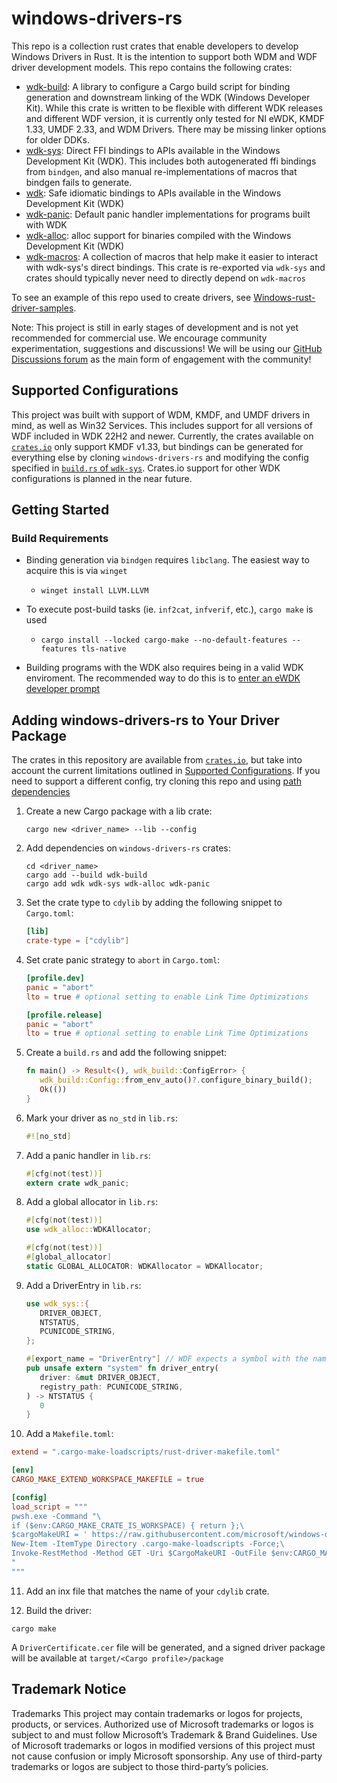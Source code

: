 # windows-drivers-rs


This repo is a collection rust crates that enable developers to develop Windows Drivers in Rust. It is the intention to support both WDM and WDF driver development models. This repo contains the following crates:

* [wdk-build](./crates/wdk-build): A library to configure a Cargo build script for binding generation and downstream linking of the WDK (Windows Developer Kit). While this crate is written to be flexible with different WDK releases and different WDF version, it is currently only tested for NI eWDK, KMDF 1.33, UMDF 2.33, and WDM Drivers. There may be missing linker options for older DDKs.
* [wdk-sys](./crates/wdk-sys): Direct FFI bindings to APIs available in the Windows Development Kit (WDK). This includes both autogenerated ffi bindings from `bindgen`, and also manual re-implementations of macros that bindgen fails to generate.
* [wdk](./crates/wdk): Safe idiomatic bindings to APIs available in the Windows Development Kit (WDK)
* [wdk-panic](./crates/wdk-panic/): Default panic handler implementations for programs built with WDK
* [wdk-alloc](./crates/wdk-alloc): alloc support for binaries compiled with the Windows Development Kit (WDK)
* [wdk-macros](./crates/wdk-macros): A collection of macros that help make it easier to interact with wdk-sys's direct bindings. This crate is re-exported via `wdk-sys` and crates should typically never need to directly depend on `wdk-macros`

To see an example of this repo used to create drivers, see [Windows-rust-driver-samples](https://github.com/microsoft/Windows-rust-driver-samples).

Note: This project is still in early stages of development and is not yet recommended for commercial use. We encourage community experimentation, suggestions and discussions! We will be using our [GitHub Discussions forum](https://github.com/microsoft/windows-drivers-rs/discussions) as the main form of engagement with the community!

## <a name="supported-configs">Supported Configurations

This project was built with support of WDM, KMDF, and UMDF drivers in mind, as well as Win32 Services. This includes support for all versions of WDF included in WDK 22H2 and newer. Currently, the crates available on [`crates.io`](https://crates.io) only support KMDF v1.33, but bindings can be generated for everything else by cloning `windows-drivers-rs` and modifying the config specified in [`build.rs` of `wdk-sys`](./crates/wdk-sys/build.rs). Crates.io support for other WDK configurations is planned in the near future.

## Getting Started

### Build Requirements

* Binding generation via `bindgen` requires `libclang`. The easiest way to acquire this is via `winget`
  * `winget install LLVM.LLVM`
* To execute post-build tasks (ie. `inf2cat`, `infverif`, etc.), `cargo make` is used
  * `cargo install --locked cargo-make --no-default-features --features tls-native`

* Building programs with the WDK also requires being in a valid WDK enviroment. The recommended way to do this is to [enter an eWDK developer prompt](https://learn.microsoft.com/en-us/windows-hardware/drivers/develop/using-the-enterprise-wdk#getting-started)

## Adding windows-drivers-rs to Your Driver Package

The crates in this repository are available from [`crates.io`](https://crates.io), but take into account the current limitations outlined in [Supported Configurations](#supported-configs). If you need to support a different config, try cloning this repo and using [path dependencies](https://doc.rust-lang.org/cargo/reference/specifying-dependencies.html#specifying-path-dependencies)

1. Create a new Cargo package with a lib crate:

   ```pwsh
   cargo new <driver_name> --lib --config
   ```

2. Add dependencies on `windows-drivers-rs` crates:

   ```pwsh
   cd <driver_name>
   cargo add --build wdk-build
   cargo add wdk wdk-sys wdk-alloc wdk-panic
   ```

3. Set the crate type to `cdylib` by adding the following snippet to `Cargo.toml`:

   ```toml
   [lib]
   crate-type = ["cdylib"]
   ```

4. Set crate panic strategy to `abort` in `Cargo.toml`:

   ```toml
   [profile.dev]
   panic = "abort"
   lto = true # optional setting to enable Link Time Optimizations

   [profile.release]
   panic = "abort"
   lto = true # optional setting to enable Link Time Optimizations
   ```

5. Create a `build.rs` and add the following snippet:

   ```rust
   fn main() -> Result<(), wdk_build::ConfigError> {
      wdk_build::Config::from_env_auto()?.configure_binary_build();
      Ok(())
   }
   ```

6. Mark your driver as `no_std` in `lib.rs`:

   ```rust
   #![no_std]
   ```

7. Add a panic handler in `lib.rs`:

   ```rust
   #[cfg(not(test))]
   extern crate wdk_panic;

   ```

8. Add a global allocator in `lib.rs`:

   ```rust
   #[cfg(not(test))]
   use wdk_alloc::WDKAllocator;

   #[cfg(not(test))]
   #[global_allocator]
   static GLOBAL_ALLOCATOR: WDKAllocator = WDKAllocator;
   ```

9. Add a DriverEntry in `lib.rs`:

   ```rust
   use wdk_sys::{
      DRIVER_OBJECT,
      NTSTATUS,
      PCUNICODE_STRING,
   };

   #[export_name = "DriverEntry"] // WDF expects a symbol with the name DriverEntry
   pub unsafe extern "system" fn driver_entry(
      driver: &mut DRIVER_OBJECT,
      registry_path: PCUNICODE_STRING,
   ) -> NTSTATUS {
      0
   }
   ```

10. Add a `Makefile.toml`:

   ```toml
   extend = ".cargo-make-loadscripts/rust-driver-makefile.toml"

   [env]
   CARGO_MAKE_EXTEND_WORKSPACE_MAKEFILE = true

   [config]
   load_script = """
   pwsh.exe -Command "\
   if ($env:CARGO_MAKE_CRATE_IS_WORKSPACE) { return };\
   $cargoMakeURI = ' https://raw.githubusercontent.com/microsoft/windows-drivers-rs/master/rust-driver-makefile.toml;\
   New-Item -ItemType Directory .cargo-make-loadscripts -Force;\
   Invoke-RestMethod -Method GET -Uri $CargoMakeURI -OutFile $env:CARGO_MAKE_WORKSPACE_WORKING_DIRECTORY/.cargo-make-loadscripts/rust-driver-makefile.toml\
   "
   """
   ```

11. Add an inx file that matches the name of your `cdylib` crate.

12. Build the driver:

   ```pwsh
   cargo make
   ```

A `DriverCertificate.cer` file will be generated, and a signed driver package will be available at `target/<Cargo profile>/package`

## Trademark Notice

Trademarks This project may contain trademarks or logos for projects, products, or services. Authorized use of Microsoft trademarks or logos is subject to and must follow Microsoft’s Trademark & Brand Guidelines. Use of Microsoft trademarks or logos in modified versions of this project must not cause confusion or imply Microsoft sponsorship. Any use of third-party trademarks or logos are subject to those third-party’s policies.
